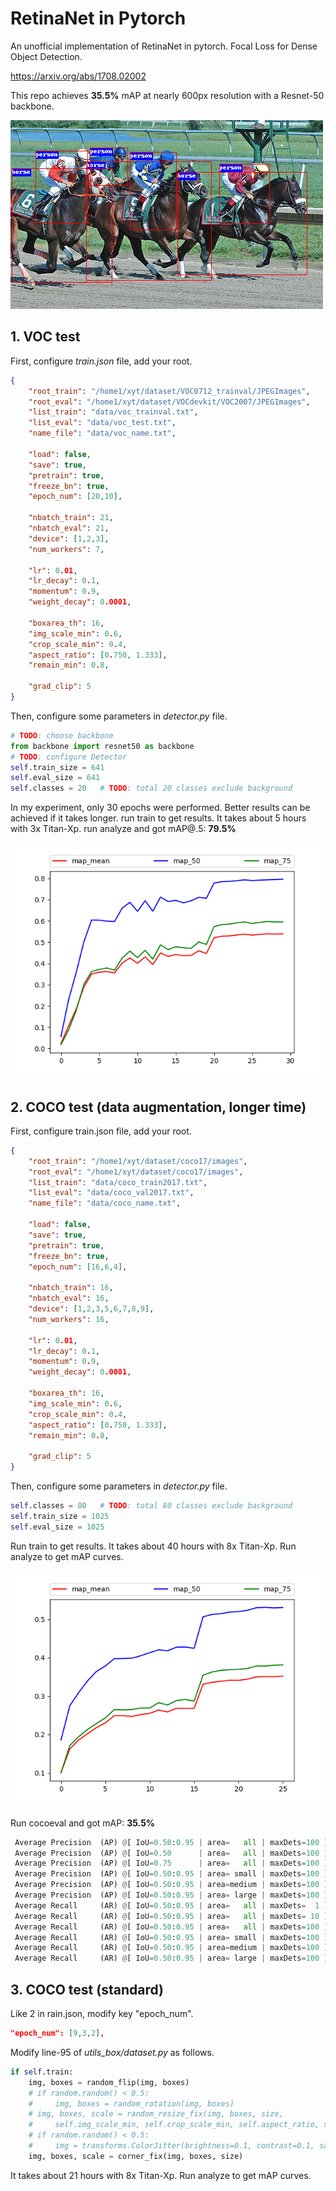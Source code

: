 # RetinaNet in Pytorch

An unofficial implementation of RetinaNet in pytorch. 
Focal Loss for Dense Object Detection.

https://arxiv.org/abs/1708.02002

This repo achieves **35.5%** mAP at nearly 600px resolution with a Resnet-50 backbone. 

![](images/demo.png)



## 1. VOC test

First, configure *train.json* file, add your root. 

```json
{
    "root_train": "/home1/xyt/dataset/VOC0712_trainval/JPEGImages",
    "root_eval": "/home1/xyt/dataset/VOCdevkit/VOC2007/JPEGImages",
    "list_train": "data/voc_trainval.txt",
    "list_eval": "data/voc_test.txt",
    "name_file": "data/voc_name.txt",

    "load": false,
    "save": true,
    "pretrain": true,
    "freeze_bn": true,
    "epoch_num": [20,10],

    "nbatch_train": 21,
    "nbatch_eval": 21,
    "device": [1,2,3],
    "num_workers": 7,

    "lr": 0.01,
    "lr_decay": 0.1,
    "momentum": 0.9,
    "weight_decay": 0.0001,

    "boxarea_th": 16,
    "img_scale_min": 0.6,
    "crop_scale_min": 0.4,
    "aspect_ratio": [0.750, 1.333],
    "remain_min": 0.8,

    "grad_clip": 5
}
```

Then, configure some parameters in *detector.py* file.

```python
# TODO: choose backbone
from backbone import resnet50 as backbone
# TODO: configure Detector
self.train_size = 641
self.eval_size = 641
self.classes = 20   # TODO: total 20 classes exclude background
```

In my experiment, only 30 epochs were performed. Better results can be achieved if it takes longer.
run train to get results. It takes about 5 hours with 3x Titan-Xp. 
run analyze and got mAP@.5: **79.5%**

![](images/voc_r50_795_641.png)



## 2. COCO test (data augmentation, longer time)

First, configure train.json file, add your root. 

```json
{
    "root_train": "/home1/xyt/dataset/coco17/images",
    "root_eval": "/home1/xyt/dataset/coco17/images",
    "list_train": "data/coco_train2017.txt",
    "list_eval": "data/coco_val2017.txt",
    "name_file": "data/coco_name.txt",

    "load": false,
    "save": true,
    "pretrain": true,
    "freeze_bn": true,
    "epoch_num": [16,6,4],

    "nbatch_train": 16,
    "nbatch_eval": 16,
    "device": [1,2,3,5,6,7,8,9],
    "num_workers": 16,
    
    "lr": 0.01,
    "lr_decay": 0.1,
    "momentum": 0.9,
    "weight_decay": 0.0001,

    "boxarea_th": 16,
    "img_scale_min": 0.6,
    "crop_scale_min": 0.4,
    "aspect_ratio": [0.750, 1.333],
    "remain_min": 0.8,

    "grad_clip": 5
}
```

Then, configure some parameters in *detector.py* file.

```python
self.classes = 80   # TODO: total 80 classes exclude background
self.train_size = 1025
self.eval_size = 1025
```

Run train to get results. It takes about 40 hours with 8x Titan-Xp. Run analyze to get mAP curves.

![](images/coco_r50_355_1025.png)

Run cocoeval and got mAP: **35.5%**

```python
 Average Precision  (AP) @[ IoU=0.50:0.95 | area=   all | maxDets=100 ] = 0.355
 Average Precision  (AP) @[ IoU=0.50      | area=   all | maxDets=100 ] = 0.536
 Average Precision  (AP) @[ IoU=0.75      | area=   all | maxDets=100 ] = 0.382
 Average Precision  (AP) @[ IoU=0.50:0.95 | area= small | maxDets=100 ] = 0.194
 Average Precision  (AP) @[ IoU=0.50:0.95 | area=medium | maxDets=100 ] = 0.391
 Average Precision  (AP) @[ IoU=0.50:0.95 | area= large | maxDets=100 ] = 0.472
 Average Recall     (AR) @[ IoU=0.50:0.95 | area=   all | maxDets=  1 ] = 0.294
 Average Recall     (AR) @[ IoU=0.50:0.95 | area=   all | maxDets= 10 ] = 0.454
 Average Recall     (AR) @[ IoU=0.50:0.95 | area=   all | maxDets=100 ] = 0.483
 Average Recall     (AR) @[ IoU=0.50:0.95 | area= small | maxDets=100 ] = 0.291
 Average Recall     (AR) @[ IoU=0.50:0.95 | area=medium | maxDets=100 ] = 0.529
 Average Recall     (AR) @[ IoU=0.50:0.95 | area= large | maxDets=100 ] = 0.612
```



## 3. COCO test (standard)

Like 2 in rain.json, modify key "epoch_num".

```json
"epoch_num": [9,3,2],
```

Modify line-95 of *utils_box/dataset.py* as follows.

```python
if self.train:
    img, boxes = random_flip(img, boxes)
    # if random.random() < 0.5:
    #     img, boxes = random_rotation(img, boxes)
    # img, boxes, scale = random_resize_fix(img, boxes, size,
    #     self.img_scale_min, self.crop_scale_min, self.aspect_ratio, self.remain_min)
    # if random.random() < 0.5:
    #     img = transforms.ColorJitter(brightness=0.1, contrast=0.1, saturation=0.1, hue=0.1)(img)
    img, boxes, scale = corner_fix(img, boxes, size)   
```

It takes about 21 hours with 8x Titan-Xp.  Run analyze to get mAP curves.


